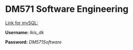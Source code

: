 # DM571 Software Engineering

[Link for mySQL:](https://www.unoeuro.com/en/mysql/?login)

**Username:** *lkis_dk*

**Password:** *DM571Software*
